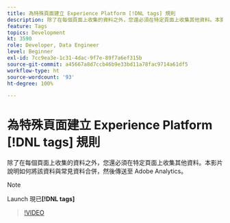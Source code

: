 ```yaml
---
title: 為特殊頁面建立 Experience Platform [!DNL tags] 規則
description: 除了在每個頁面上收集的資料之外，您還必須在特定頁面上收集其他資料。本影片說明如何將該資料與常見資料合併，然後傳送至 Adobe Analytics。
feature: Tags
topics: Development
kt: 3590
role: Developer, Data Engineer
level: Beginner
exl-id: 7cc9ea3e-1c31-4dac-9f7e-89f7a6ef315b
source-git-commit: a45667a8d7ccb46b9e33bd11a78fac9714a61df5
workflow-type: ht
source-wordcount: '93'
ht-degree: 100%

---
```


# 為特殊頁面建立 Experience Platform [!DNL tags] 規則

除了在每個頁面上收集的資料之外，您還必須在特定頁面上收集其他資料。本影片說明如何將該資料與常見資料合併，然後傳送至 Adobe Analytics。

>[!NOTE]
>
> Launch 現已&#x200B;**[!DNL tags]**

>[!VIDEO](https://video.tv.adobe.com/v/28770/?quality=12&learn=on)
